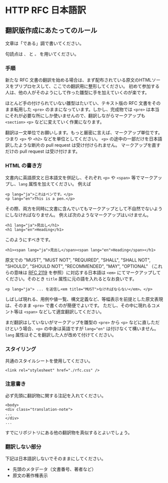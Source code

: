 HTTP RFC 日本語訳
=================

## 翻訳版作成にあたってのルール


文章は「である」調で書いてください。

句読点は `、` と `。` を用いてください。

### 手順

新たな RFC 文書の翻訳を始める場合は、まず配布されている原文のHTMLソースをプリプロセスして、ここでの翻訳用に整形してください。
初めて参加する人は、他の人がそのようにして作った雛型に手を加えていくのが楽です。

ほとんど手の付けられていない雛型はたいてい、テキスト版の RFC 文書をそのまま転用した `<pre>` のままになっています。しかし、完成物では `<pre>` は本当にそれが必要な所にしか使いませんので、翻訳しながらマークアップも `<section>` `<p>` などに変えていく作業になります。

翻訳は一文単位でお願いします。もっと厳密に言えば、マークアップ単位です。つまり `<p>` や `<h2>` などを単位としてください。 
`<p>` の途中の一部だけを日本語訳したような断片の pull request は受け付けられません。
マークアップを直すだけの pull request は受け付けます。


### HTML の書き方

文書内に英語原文と日本語文を併記し、それぞれ `<p>` や `<span>` 等でマークアップし、`lang` 属性を加えてください。
例えば

    <p lang="ja">これはペンです。</p>
    <p lang="en">This is a pen.</p>

その際、両方を同時に文書に含んでいてもマークアップとして不自然でないようにしなければなりません。
例えば次のようなマークアップはいけません。

    <h1 lang="ja">見出し</h1>
    <h1 lang="en">Heading</h1>

このようにすべきです。

    <h1><span lang="ja">見出し</span><span lang="en">Heading</span></h1>

原文での "MUST", "MUST NOT", "REQUIRED", "SHALL", "SHALL NOT", "SHOULD", "SHOULD NOT", "RECOMMENDED", "MAY", "OPTIONAL" （これらの意味は [RFC 2119](http://tools.ietf.org/html/rfc2119) を参照）に対応する日本語は `<em>` にてマークアップしてください。そのとき `title` 属性に元の語を入れるとなお良いです。

    <p lang="ja"> ... を送信し<em title="MUST">なければならない</em>。</p>

しばしば現れる、用例や値一覧、構文定義など、等幅表示を前提とした原文表現は、そのまま `<pre>` で書くのが簡便でよいです。
ただし、その中に現れるコメント等は `<span>` などして適宜翻訳してください。

まだ翻訳はしていないがマークアップを雛型の `<pre>` から `<p>` などに直しただけという場合、`<p>` の中身は英語ですが `lang="en"` は付けなくて構いません。
`lang` 属性はそこを翻訳した人が改めて付けてください。


### スタイリング

共通のスタイルシートを使用してください。

    <link rel="stylesheet" href="./rfc.css" />

### 注意書き

必ず先頭に翻訳物に関する注記を入れてください。

    <body>
    <div class="translation-note">
    ...
    </div>
    ...

すでにリポジトリにある他の翻訳物を真似するとよいでしょう。

### 翻訳しない部分

下記は日本語訳しないでそのままにしてください。

* 先頭のメタデータ（文書番号、著者など）
* 原文の著作権表示


